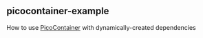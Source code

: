## picocontainer-example

How to use [PicoContainer](http://picocontainer.codehaus.org/) with dynamically-created dependencies
